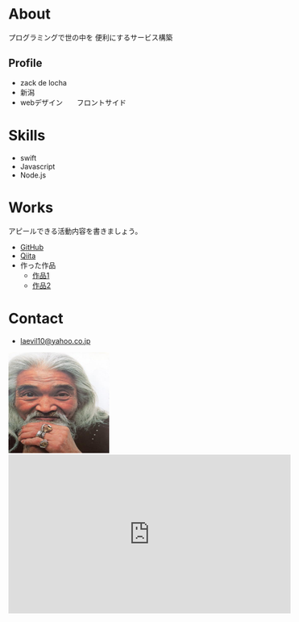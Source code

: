 # About
 プログラミングで世の中を
 便利にするサービス構築

## Profile
- zack de locha
- 新潟
- webデザイン　　フロントサイド

# Skills
- swift
- Javascript
- Node.js

# Works
アピールできる活動内容を書きましょう。
- [GitHub](GitHubのURL)
- [Qiita](QiitaのURL)
- 作った作品
  - [作品1](作品1のURL)
  - [作品2](作品2のURL)

# Contact

- laevil10@yahoo.co.jp

<img src="goro`s.jpg" width="200" height="200">

<iframe width="560" height="315" src="https://www.youtube.com/embed/ila-hAUXR5U" frameborder="0" allow="accelerometer; autoplay; clipboard-write; encrypted-media; gyroscope; picture-in-picture" allowfullscreen></iframe>
